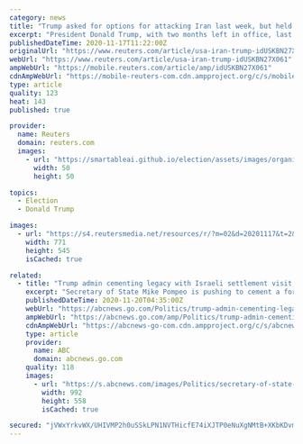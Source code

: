 ```yaml
---
category: news
title: "Trump asked for options for attacking Iran last week, but held off: source"
excerpt: "President Donald Trump, with two months left in office, last week asked for options on attacking Iran's main nuclear site, but ultimately decided against taking the dramatic step, a U.S. official said on Monday."
publishedDateTime: 2020-11-17T11:22:00Z
originalUrl: "https://www.reuters.com/article/usa-iran-trump-idUSKBN27X061"
webUrl: "https://www.reuters.com/article/usa-iran-trump-idUSKBN27X061"
ampWebUrl: "https://mobile.reuters.com/article/amp/idUSKBN27X061"
cdnAmpWebUrl: "https://mobile-reuters-com.cdn.ampproject.org/c/s/mobile.reuters.com/article/amp/idUSKBN27X061"
type: article
quality: 123
heat: 143
published: true

provider:
  name: Reuters
  domain: reuters.com
  images:
    - url: "https://smartableai.github.io/election/assets/images/organizations/reuters.com-50x50.jpg"
      width: 50
      height: 50

topics:
  - Election
  - Donald Trump

images:
  - url: "https://s4.reutersmedia.net/resources/r/?m=02&d=20201117&t=2&i=1541431012&w=&fh=545px&fw=&ll=&pl=&sq=&r=LYNXMPEGAG019"
    width: 771
    height: 545
    isCached: true

related:
  - title: "Trump admin cementing legacy with Israeli settlement visit, Yemen and Iran sanctions"
    excerpt: "Secretary of State Mike Pompeo is pushing to cement a foreign policy legacy for an administration in its final days."
    publishedDateTime: 2020-11-20T04:35:00Z
    webUrl: "https://abcnews.go.com/Politics/trump-admin-cementing-legacy-israeli-settlement-visit-yemen/story?id=74253562"
    ampWebUrl: "https://abcnews.go.com/amp/Politics/trump-admin-cementing-legacy-israeli-settlement-visit-yemen/story?id=74253562"
    cdnAmpWebUrl: "https://abcnews-go-com.cdn.ampproject.org/c/s/abcnews.go.com/amp/Politics/trump-admin-cementing-legacy-israeli-settlement-visit-yemen/story?id=74253562"
    type: article
    provider:
      name: ABC
      domain: abcnews.go.com
    quality: 118
    images:
      - url: "https://s.abcnews.com/images/Politics/secretary-of-state-mike-pompeo-israel-istanbul-03-gty-llr-201118_1605725887675_hpMain_16x9_992.jpg"
        width: 992
        height: 558
        isCached: true

secured: "jVWxYrkvWX/UHIVMP2h0uSSkLPN1NVTHicfE74iXJTP0eNuXgNMtB+XKbKDvmssT4M75+j0j1m7+nvx5dznpJioexTiK0wmA/aclrIM7xYYBVegij2wkuTMKTl+FueLCb3kDaHJTnGcFnuZ3Dge33YvaMg1Y2q5pUGSsoQNuCF8I+2rsApTgSsPvzabMun77mJ6wL1mHRBJadyl4JDkG5z1cD8tJZm4cOwYD9DKT/Y4GFgkJd6TcPXgzT4jOG+YU5WIp9VJXp1A0UijlY+y/pusXlspQ3L09VgrZ00i0HOFXjYWxq4rvEkluJmB2u9D/Me1jfN1wtuIZppK40e3VXu6RmZNGGhCEyQoA4VCU/sI=;BySJBjwkkcgynZSX4X6lTQ=="
---
```


